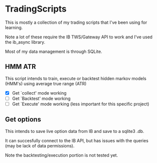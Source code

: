 # TradingScripts

This is mostly a collection of my trading scripts that I've been using for learning.

Note a lot of these require the IB TWS/Gateway API to work and I've used the ib_async library.

Most of my data management is through SQLite.

## HMM ATR

This script intends to train, execute or backtest hidden markov models (HMM's) using average true range (ATR)

- [x] Get `collect' mode working
- [ ] Get `Backtest' mode working
- [ ] Get `Execute' mode working (less important for this specific project)      

## Get options

This intends to save live option data from IB and save to a sqlite3 .db.

It can succesfully connect to the IB API, but has issues with the queries (may be lack of data permissions).

Note the backtesting/execution portion is not tested yet.

